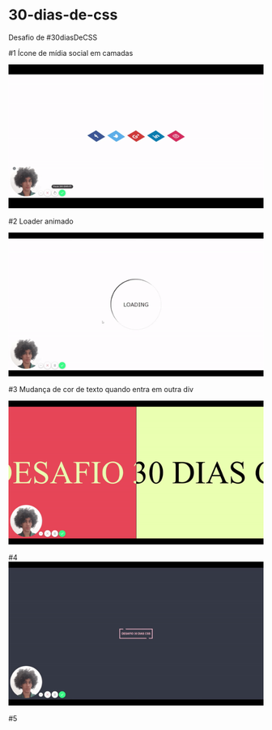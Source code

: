 # 30-dias-de-css
Desafio de #30diasDeCSS

#1 Ícone de mídia social em camadas
  
![Gif of #1](https://github.com/druidaurbano/30-dias-de-css/blob/master/gifs/%231.gif)

#2 Loader animado

![Gif of #2](https://github.com/druidaurbano/30-dias-de-css/blob/master/gifs/%232.gif)

#3 Mudança de cor de texto quando entra em outra div

![Gif of #3](https://github.com/druidaurbano/30-dias-de-css/blob/master/gifs/%233.gif)

#4
![Gif of #4](https://github.com/druidaurbano/30-dias-de-css/blob/master/gifs/%234.gif)

#5

